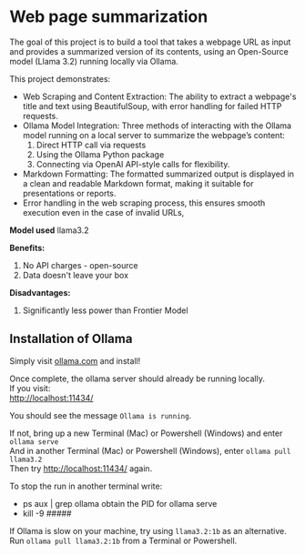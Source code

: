 
# Web page summarization 
The goal of this project is to build a tool that takes a webpage URL as input and provides a summarized version of its contents, using an Open-Source model (Llama 3.2) running locally via Ollama.

This project demonstrates:
- Web Scraping and Content Extraction: The ability to extract a webpage's title and text using BeautifulSoup, with error handling for failed HTTP requests.
- Ollama Model Integration: Three methods of interacting with the Ollama model running on a local server to summarize the webpage’s content:
    1) Direct HTTP call via requests
    2) Using the Ollama Python package
    3) Connecting via OpenAI API-style calls for flexibility.
- Markdown Formatting: The formatted summarized output is displayed in a clean and readable Markdown format, making it suitable for presentations or reports.
- Error handling in the web scraping process, this  ensures smooth execution even in the case of invalid URLs,

**Model used**
llama3.2

**Benefits:**
1. No API charges - open-source
2. Data doesn't leave your box

**Disadvantages:**
1. Significantly less power than Frontier Model

## Installation of Ollama

Simply visit [ollama.com](https://ollama.com) and install!

Once complete, the ollama server should already be running locally.  
If you visit:  
[http://localhost:11434/](http://localhost:11434/)

You should see the message `Ollama is running`.  

If not, bring up a new Terminal (Mac) or Powershell (Windows) and enter `ollama serve`  
And in another Terminal (Mac) or Powershell (Windows), enter `ollama pull llama3.2`  
Then try [http://localhost:11434/](http://localhost:11434/) again.

To stop the run in another terminal write:
 - ps aux | grep ollama  obtain the PID  for ollama serve
 - kill -9 #####

If Ollama is slow on your machine, try using `llama3.2:1b` as an alternative. Run `ollama pull llama3.2:1b` from a Terminal or Powershell.
